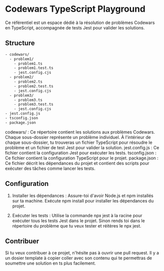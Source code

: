 # Codewars TypeScript Playground

Ce référentiel est un espace dédié à la résolution de problèmes Codewars en TypeScript, accompagnée de tests Jest pour valider les solutions.

## Structure

```bash
- codewars/
  - problem1/
    - problem1.ts
    - problem1.test.ts
    - jest.config.cjs
  - problem2/
    - problem2.ts
    - problem2.test.ts
    - jest.config.cjs
  - problem3/
    - problem3.ts
    - problem3.test.ts
    - jest.config.cjs
- jest.config.js
- tsconfig.json
- package.json
```

codewars/ : Ce répertoire contient les solutions aux problèmes Codewars. Chaque sous-dossier représente un problème individuel. À l'intérieur de chaque sous-dossier, tu trouveras un fichier TypeScript pour résoudre le problème et un fichier de test Jest pour valider la solution.
jest.config.js : Ce fichier contient la configuration Jest pour exécuter les tests.
tsconfig.json : Ce fichier contient la configuration TypeScript pour le projet.
package.json : Ce fichier décrit les dépendances du projet et contient des scripts pour exécuter des tâches comme lancer les tests.

## Configuration

1. Installer les dépendances : Assure-toi d'avoir Node.js et npm installés sur ta machine. Exécute npm install pour installer les dépendances du projet.

2. Exécuter les tests : Utilise la commande npx jest à la racine pour exécuter tous les tests Jest dans le projet. Sinon rends toi dans le répertoire du problème que tu veux tester et réitères le npx jest.

## Contribuer

Si tu veux contribuer à ce projet, n'hésite pas à ouvrir une pull request. Il y a un dosier template à copier coller avec son contenu qui te permettras de soumettre une solution en ts plus facilement.
